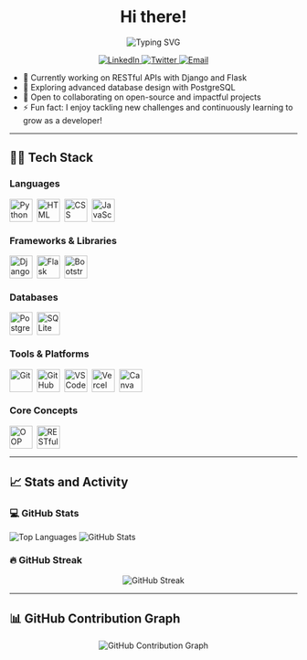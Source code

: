 <h1 align="center">Hi there!</h1>
<p align="center">
  <img src="https://readme-typing-svg.herokuapp.com?font=Fira+Code&weight=600&size=25&duration=3000&pause=1000&color=3776AB&center=true&vCenter=true&width=700&lines=%F0%9F%90%8D+Python+Developer;Driven+by+code%2C+fueled+by+curiosity!" alt="Typing SVG">
</p>

<p align="center"> <a href="https://www.linkedin.com/in/urwah-khalid-988b7b268/" target="_blank" rel="noopener noreferrer"> <img src="https://img.shields.io/badge/LinkedIn--blue?style=for-the-badge&logo=linkedin&logoColor=white" alt="LinkedIn" /> </a> <a href="https://twitter.com/urwahkhalid" target="_blank" rel="noopener noreferrer"> <img src="https://img.shields.io/badge/Twitter--1DA1F2?style=for-the-badge&logo=twitter&logoColor=white" alt="Twitter" /> </a> <a href="mailto:urwahkhalid00@gmail.com" target="_blank" rel="noopener noreferrer"> <img src="https://img.shields.io/badge/Email--D14836?style=for-the-badge&logo=gmail&logoColor=white" alt="Email" /> </a>
 </p>


- 🔭 Currently working on RESTful APIs with Django and Flask  
- 🌱 Exploring advanced database design with PostgreSQL  
- 👯 Open to collaborating on open-source and impactful projects
- ⚡ Fun fact: I enjoy tackling new challenges and continuously learning to grow as a developer!

---

## 👨‍💻 Tech Stack

<!-- Languages -->
<h3>Languages</h3>
<div style="display: flex; gap: 8px; align-items: center;">
  <img src="https://cdn.jsdelivr.net/npm/simple-icons@v11/icons/python.svg" alt="Python" title="Python" width="40px" />
  <img src="https://cdn.jsdelivr.net/npm/simple-icons@v11/icons/html5.svg" alt="HTML" title="HTML" width="40px" />
  <img src="https://cdn.jsdelivr.net/npm/simple-icons@v11/icons/css3.svg" alt="CSS" title="CSS" width="40px" />
  <img src="https://cdn.jsdelivr.net/npm/simple-icons@v11/icons/javascript.svg" alt="JavaScript" title="JavaScript" width="40px" />
</div>

<!-- Frameworks & Libraries -->
<h3>Frameworks & Libraries</h3>
<div style="display: flex; gap: 8px; align-items: center;">
  <img src="https://cdn.jsdelivr.net/npm/simple-icons@v11/icons/django.svg" alt="Django" title="Django" width="40px" />
  <img src="https://cdn.jsdelivr.net/npm/simple-icons@v11/icons/flask.svg" alt="Flask" title="Flask" width="40px" />
  <img src="https://cdn.jsdelivr.net/npm/simple-icons@v11/icons/bootstrap.svg" alt="Bootstrap" title="Bootstrap" width="40px" />
</div>

<!-- Databases -->
<h3>Databases</h3>
<div style="display: flex; gap: 8px; align-items: center;">
  <img src="https://cdn.jsdelivr.net/npm/simple-icons@v11/icons/postgresql.svg" alt="PostgreSQL" title="PostgreSQL" width="40px" />
  <img src="https://cdn.jsdelivr.net/npm/simple-icons@v11/icons/sqlite.svg" alt="SQLite" title="SQLite" width="40px" />
</div>

<!-- Tools & Platforms -->
<h3>Tools & Platforms</h3>
<div style="display: flex; gap: 8px; align-items: center;">
  <img src="https://cdn.jsdelivr.net/npm/simple-icons@v11/icons/git.svg" alt="Git" title="Git" width="40px" />
  <img src="https://cdn.jsdelivr.net/npm/simple-icons@v11/icons/github.svg" alt="GitHub" title="GitHub" width="40px" />
  <img src="https://cdn.jsdelivr.net/npm/simple-icons@v11/icons/visualstudiocode.svg" alt="VS Code" title="VS Code" width="40px" />
  <img src="https://cdn.jsdelivr.net/npm/simple-icons@v11/icons/vercel.svg" alt="Vercel" title="Vercel" width="40px" />
  <img src="https://cdn.jsdelivr.net/npm/simple-icons@v11/icons/canva.svg" alt="Canva" title="Canva" width="40px" />
</div>

<!-- Core Concepts -->
<h3>Core Concepts</h3>
<div style="display: flex; gap: 8px; align-items: center;">
  <img src="https://img.icons8.com/ios-filled/50/class.png" alt="OOP" title="Object-Oriented Programming" width="40px" />
  <img src="https://img.icons8.com/ios-filled/50/api-settings.png" alt="RESTful API" title="RESTful API" width="40px" />
</div>

---

## 📈 Stats and Activity

### 💻 GitHub Stats

<p>
  <img src="https://github-readme-stats.vercel.app/api/top-langs/?username=urwahkhalid00&layout=compact&theme=light" alt="Top Languages" />
  <img src="https://github-readme-stats.vercel.app/api?username=urwahkhalid00&show_icons=true&theme=light" alt="GitHub Stats" />
</p>



### 🔥 GitHub Streak

<p align="center">
 <img src="https://streak-stats.demolab.com?user=urwahkhalid00&theme=light" alt="GitHub Streak" />
</p>

---

## 📊  GitHub Contribution Graph

<p align="center">
  <img src="https://github-readme-activity-graph.vercel.app/graph?username=urwahkhalid00&theme=github-light" alt="GitHub Contribution Graph" />
</p>

<!-- 
## 👨‍💻 Tech Stack

<p><em>Languages, frameworks, and tools I use or am currently learning</em></p>

### 🧠 Languages

<div style="display: flex; gap: 8px; align-items: center;">
  <img src="https://iconic-api.onrender.com/dark/python" alt="Python" title="Python" width="32px" />
  <img src="https://iconic-api.onrender.com/dark/html" alt="HTML" title="HTML" width="32px" />
  <img src="https://iconic-api.onrender.com/dark/css" alt="CSS" title="CSS" width="32px" />
  <img src="https://iconic-api.onrender.com/dark/js" alt="JavaScript" title="JavaScript" width="32px" />
</div>

### ⚙️ Frameworks & Libraries

<div style="display: flex; gap: 8px; align-items: center;">
  <img src="https://iconic-api.onrender.com/dark/django" alt="Django" title="Django" width="32px" />
  <img src="https://iconic-api.onrender.com/dark/flask" alt="Flask" title="Flask" width="32px" />
  <img src="https://iconic-api.onrender.com/dark/bootstrap" alt="Bootstrap" title="Bootstrap" width="32px" />
</div>

### 🗄️ Databases

<div style="display: flex; gap: 8px; align-items: center;">
  <img src="https://iconic-api.onrender.com/dark/postgresql" alt="PostgreSQL" title="PostgreSQL" width="32px" />
  <img src="https://iconic-api.onrender.com/dark/sqlite" alt="SQLite" title="SQLite" width="32px" />
</div>

### 🧰 Tools & Platforms

<div style="display: flex; gap: 8px; align-items: center;">
  <img src="https://iconic-api.onrender.com/dark/git" alt="Git" title="Git" width="32px" />
  <img src="https://iconic-api.onrender.com/dark/github" alt="GitHub" title="GitHub" width="32px" />
  <img src="https://iconic-api.onrender.com/dark/vscode" alt="VS Code" title="VS Code" width="32px" />
  <img src="https://iconic-api.onrender.com/dark/vercel" alt="Vercel" title="Vercel" width="32px" />
  <img src="https://iconic-api.onrender.com/dark/canva" alt="Canva" title="Canva" width="32px" />
</div>

### 🧩 Core Concepts

<div style="display: flex; gap: 8px; align-items: center;">
  <img src="https://iconic-api.onrender.com/dark/oop" alt="OOP" title="Object-Oriented Programming" width="32px" />
  <img src="https://iconic-api.onrender.com/dark/api" alt="RESTful API" title="RESTful API" width="32px" />
</div> -->



